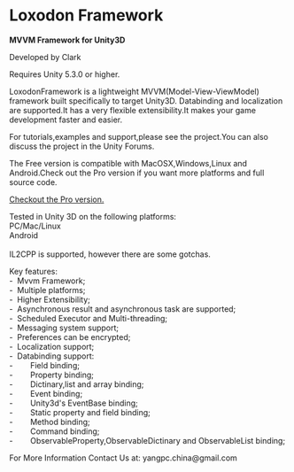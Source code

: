 # Loxodon Framework

<p><strong>MVVM Framework for Unity3D</strong></p>
<p>Developed by Clark</p>
<p>Requires Unity 5.3.0 or higher.</p>

<p>LoxodonFramework is a lightweight MVVM(Model-View-ViewModel) framework built specifically to target Unity3D.
Databinding and localization are supported.It has a very flexible extensibility.It makes your game development faster and easier.</p>

<p>For tutorials,examples and support,please see the project.You can also discuss the project in the Unity Forums.</p>

<p>The Free version is compatible with MacOSX,Windows,Linux and Android.Check out the Pro version if you want more platforms and full source code.</p>

<p><a href="https://www.assetstore.unity3d.com/#!/content/79304">Checkout the Pro version.</a></p>

<p>Tested in Unity 3D on the following platforms:<br>
PC/Mac/Linux<br>
Android<br>
<br>
IL2CPP is supported, however there are some gotchas.
</p>
<p>
Key features:<br>
-&nbsp;&nbsp;Mvvm Framework;<br>
-&nbsp;&nbsp;Multiple platforms;<br>
-&nbsp;&nbsp;Higher Extensibility;<br>
-&nbsp;&nbsp;Asynchronous result and asynchronous task are supported;<br>
-&nbsp;&nbsp;Scheduled Executor and Multi-threading;<br>
-&nbsp;&nbsp;Messaging system support;<br>
-&nbsp;&nbsp;Preferences can be encrypted;<br>
-&nbsp;&nbsp;Localization support;<br>
-&nbsp;&nbsp;Databinding support:<br>
-&nbsp;&nbsp;&nbsp;&nbsp;&nbsp;&nbsp;&nbsp;&nbsp;Field binding;<br>
-&nbsp;&nbsp;&nbsp;&nbsp;&nbsp;&nbsp;&nbsp;&nbsp;Property binding;<br>
-&nbsp;&nbsp;&nbsp;&nbsp;&nbsp;&nbsp;&nbsp;&nbsp;Dictinary,list and array binding;<br>
-&nbsp;&nbsp;&nbsp;&nbsp;&nbsp;&nbsp;&nbsp;&nbsp;Event binding;<br>
-&nbsp;&nbsp;&nbsp;&nbsp;&nbsp;&nbsp;&nbsp;&nbsp;Unity3d's EventBase binding;<br>
-&nbsp;&nbsp;&nbsp;&nbsp;&nbsp;&nbsp;&nbsp;&nbsp;Static property and field binding;<br>
-&nbsp;&nbsp;&nbsp;&nbsp;&nbsp;&nbsp;&nbsp;&nbsp;Method binding;<br>
-&nbsp;&nbsp;&nbsp;&nbsp;&nbsp;&nbsp;&nbsp;&nbsp;Command binding;<br>
-&nbsp;&nbsp;&nbsp;&nbsp;&nbsp;&nbsp;&nbsp;&nbsp;ObservableProperty,ObservableDictinary and ObservableList binding;<br>
</p>

<p>For More Information Contact Us at: yangpc.china@gmail.com</p>

